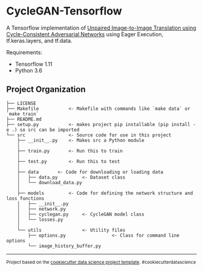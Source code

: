 CycleGAN-Tensorflow
==============================

A Tensorflow implementation of [Unpaired Image-to-Image Translation using Cycle-Consistent Adversarial Networks](https://arxiv.org/abs/1703.10593) using Eager Execution, tf.keras.layers, and tf.data.

Requirements:

- Tensorflow 1.11
- Python 3.6

Project Organization
------------

    ├── LICENSE
    ├── Makefile           <- Makefile with commands like `make data` or `make train`
    ├── README.md
    ├── setup.py           <- makes project pip installable (pip install -e .) so src can be imported
    └── src                <- Source code for use in this project
        ├── __init__.py    <- Makes src a Python module
        │
        ├── train.py       <- Run this to train
        │
        ├── test.py        <- Run this to test
        │
        ├── data       <- Code for downloading or loading data  
        │   ├── data.py         <- Dataset class
        │   └── download_data.py
        │
        ├── models         <- Code for defining the network structure and loss functions
        │   ├── __init__.py
        │   ├── network.py
        │   ├── cyclegan.py     <- CycleGAN model class
        │   └── losses.py
        │
        └── utils               <- Utility files
            ├── options.py                 <- Class for command line options
            └── image_history_buffer.py

--------

<p><small>Project based on the <a target="_blank" href="https://drivendata.github.io/cookiecutter-data-science/">cookiecutter data science project template</a>. #cookiecutterdatascience</small></p>
